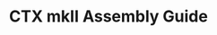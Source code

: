 ---
layout: guide.liquid
title: CTX mkII Assembly Guide
product: CTX Colour
kit_sku: KIT-013.03
version: "1.0"
complexity: Beginner
estimated_time: 1 hour
product_url: 
support_url: http://www.diyrecordingequipment.com/pages/contact
getting_started_url: http://www.diyrecordingequipment.com/pages/getting-started
sorting_sheet_url: 
---